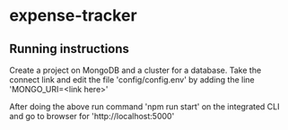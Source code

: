 # expense-tracker
## Running instructions
Create a project on MongoDB and a cluster for a database. Take the connect link and edit the file 'config/config.env' by adding the line 'MONGO_URI=\<link here\>'

After doing the above run command 'npm run start' on the integrated CLI and go to browser for 'http://localhost:5000'
